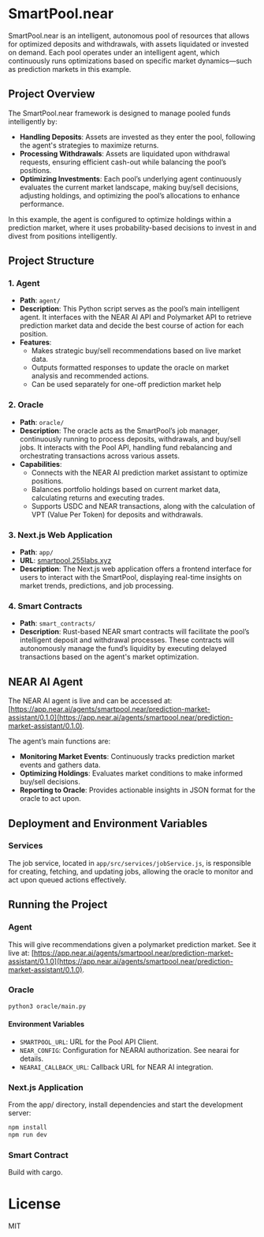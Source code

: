 # SmartPool.near

SmartPool.near is an intelligent, autonomous pool of resources that allows for optimized deposits and withdrawals, with assets liquidated or invested on demand. Each pool operates under an intelligent agent, which continuously runs optimizations based on specific market dynamics—such as prediction markets in this example.

## Project Overview

The SmartPool.near framework is designed to manage pooled funds intelligently by:
- **Handling Deposits**: Assets are invested as they enter the pool, following the agent's strategies to maximize returns.
- **Processing Withdrawals**: Assets are liquidated upon withdrawal requests, ensuring efficient cash-out while balancing the pool’s positions.
- **Optimizing Investments**: Each pool’s underlying agent continuously evaluates the current market landscape, making buy/sell decisions, adjusting holdings, and optimizing the pool’s allocations to enhance performance.

In this example, the agent is configured to optimize holdings within a prediction market, where it uses probability-based decisions to invest in and divest from positions intelligently.

## Project Structure

### 1. **Agent**
- **Path**: `agent/`
- **Description**: This Python script serves as the pool’s main intelligent agent. It interfaces with the NEAR AI API and Polymarket API to retrieve prediction market data and decide the best course of action for each position.
- **Features**:
  - Makes strategic buy/sell recommendations based on live market data.
  - Outputs formatted responses to update the oracle on market analysis and recommended actions.
  - Can be used separately for one-off prediction market help

### 2. **Oracle**
- **Path**: `oracle/`
- **Description**: The oracle acts as the SmartPool’s job manager, continuously running to process deposits, withdrawals, and buy/sell jobs. It interacts with the Pool API, handling fund rebalancing and orchestrating transactions across various assets.
- **Capabilities**:
  - Connects with the NEAR AI prediction market assistant to optimize positions.
  - Balances portfolio holdings based on current market data, calculating returns and executing trades.
  - Supports USDC and NEAR transactions, along with the calculation of VPT (Value Per Token) for deposits and withdrawals.

### 3. **Next.js Web Application**
- **Path**: `app/`
- **URL**: [smartpool.255labs.xyz](https://smartpool.255labs.xyz)
- **Description**: The Next.js web application offers a frontend interface for users to interact with the SmartPool, displaying real-time insights on market trends, predictions, and job processing.

### 4. **Smart Contracts**
- **Path**: `smart_contracts/`
- **Description**: Rust-based NEAR smart contracts will facilitate the pool’s intelligent deposit and withdrawal processes. These contracts will autonomously manage the fund’s liquidity by executing delayed transactions based on the agent's market optimization.

## NEAR AI Agent

The NEAR AI agent is live and can be accessed at: [https://app.near.ai/agents/smartpool.near/prediction-market-assistant/0.1.0](https://app.near.ai/agents/smartpool.near/prediction-market-assistant/0.1.0).

The agent’s main functions are:
- **Monitoring Market Events**: Continuously tracks prediction market events and gathers data.
- **Optimizing Holdings**: Evaluates market conditions to make informed buy/sell decisions.
- **Reporting to Oracle**: Provides actionable insights in JSON format for the oracle to act upon.

## Deployment and Environment Variables

### Services

The job service, located in `app/src/services/jobService.js`, is responsible for creating, fetching, and updating jobs, allowing the oracle to monitor and act upon queued actions effectively.

## Running the Project

### Agent
This will give recommendations given a polymarket prediction market. See it live at: [https://app.near.ai/agents/smartpool.near/prediction-market-assistant/0.1.0](https://app.near.ai/agents/smartpool.near/prediction-market-assistant/0.1.0).

### Oracle

```bash
python3 oracle/main.py
```

#### Environment Variables

- `SMARTPOOL_URL`: URL for the Pool API Client.
- `NEAR_CONFIG`: Configuration for NEARAI authorization. See nearai for details.
- `NEARAI_CALLBACK_URL`: Callback URL for NEAR AI integration.

### Next.js Application
From the app/ directory, install dependencies and start the development server:

```bash
npm install
npm run dev
```

### Smart Contract

Build with cargo.


# License
MIT
